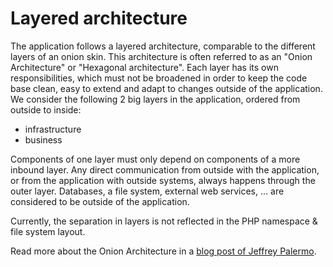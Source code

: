 # Layered architecture

The application follows a layered architecture, comparable to the different layers of an onion skin. This architecture is often referred to as an "Onion Architecture" or "Hexagonal architecture". Each layer has its own responsibilities, which must not be broadened in order to keep the code base clean, easy to extend and adapt to changes outside of the application. We consider the following 2 big layers in the application, ordered from outside to inside:

* infrastructure
* business

Components of one layer must only depend on components of a more inbound layer. Any direct communication from outside with the application, or from the application with outside systems, always happens through the outer layer. Databases, a file system, external web services, ... are considered to be outside of the application.

Currently, the separation in layers is not reflected in the PHP namespace & file system layout.

Read more about the Onion Architecture in a [blog post of Jeffrey Palermo](http://jeffreypalermo.com/blog/the-onion-architecture-part-1/).